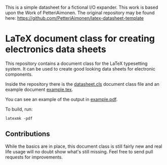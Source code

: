 This is a simple datasheet for a fictional I/O expander. This work is based upon the Work of PetteriAimonen.
The original repository may be found here: https://github.com/PetteriAimonen/latex-datasheet-template

LaTeX document class for creating electronics data sheets
=========================================================

This repository contains a document class for the LaTeX typesetting
system. It can be used to create good looking data sheets for electronic
components.

Inside the repository there is the [datasheet.cls](datasheet.cls) document
class file and an example document [example.tex](example.tex).

You can see an example of the output in [example.pdf](example.pdf).

To build, run:

    latexmk -pdf

Contributions
-------------

While the basics are in place, this document class is still fairly new and
real life usage will no doubt show what's still missing. Feel free to send
pull requests for improvements.
